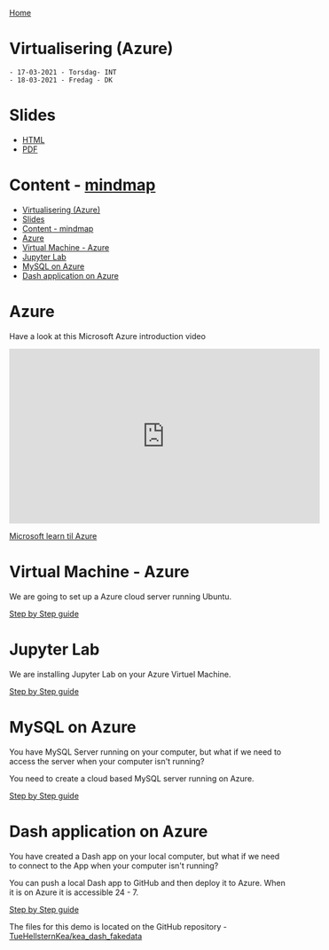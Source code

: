 [Home](../modul-4-2.md)
# Virtualisering (Azure)
    - 17-03-2021 - Torsdag- INT
    - 18-03-2021 - Fredag - DK

# Slides
- [HTML](./Virtualization_Slides.html)
- [PDF](./Virtualization_Slides.pdf)

# Content - [mindmap](../mindmap.html)
- [Virtualisering (Azure)](#virtualisering-azure)
- [Slides](#slides)
- [Content - mindmap](#content---mindmap)
- [Azure](#azure)
- [Virtual Machine - Azure](#virtual-machine---azure)
- [Jupyter Lab](#jupyter-lab)
- [MySQL on Azure](#mysql-on-azure)
- [Dash application on Azure](#dash-application-on-azure)

# Azure
Have a look at this Microsoft Azure introduction video

<iframe width="560" height="315" src="https://docs.microsoft.com/video/media/fb5e46dc-a80f-4dbb-95b0-1e52b5325999/get-started-with-azure_high.mp4" 
frameborder="0" allow="accelerometer; autoplay=false; encrypted-media; gyroscope; picture-in-picture" allowfullscreen></iframe>

[Microsoft learn til Azure](https://docs.microsoft.com/da-dk/learn/azure/?WT.mc_id=home_homepage-azureportal-learn)

# Virtual Machine - Azure
We are going to set up a Azure cloud server running Ubuntu.

[Step by Step guide](./Virtual_Machines.md)

# Jupyter Lab
We are installing Jupyter Lab on your Azure Virtuel Machine.

[Step by Step guide](./Jupyter_Lab.md)

# MySQL on Azure
You have MySQL Server running on your computer, but what if we need to access the server when your computer isn't running?

You need to create a cloud based MySQL server running on Azure.

[Step by Step guide](./MySQL_Database_Server.md)

# Dash application on Azure
You have created a Dash app on your local computer, but what if we need to connect to the App when your computer isn't running?

You can push a local Dash app to GitHub and then deploy it to Azure. When it is on Azure it is accessible 24 - 7.

[Step by Step guide](./Dash_Github_Azure.md)

The files for this demo is located on the GitHub repository - [TueHellsternKea/kea_dash_fakedata](https://github.com/TueHellsternKea/kea_dash_fakedata)